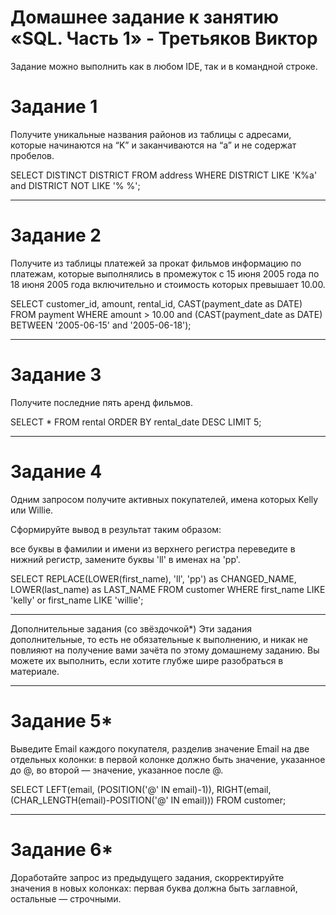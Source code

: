 # Домашнее задание к занятию «SQL. Часть 1» - Третьяков Виктор

Задание можно выполнить как в любом IDE, так и в командной строке.

# Задание 1
Получите уникальные названия районов из таблицы с адресами, которые начинаются на “K” и заканчиваются на “a” и не содержат пробелов.

SELECT DISTINCT DISTRICT FROM address WHERE DISTRICT LIKE 'K%a' and DISTRICT NOT LIKE '% %';

---
# Задание 2
Получите из таблицы платежей за прокат фильмов информацию по платежам, которые выполнялись в промежуток с 15 июня 2005 года по 18 июня 2005 года включительно и стоимость которых превышает 10.00.

SELECT customer_id, amount, rental_id, CAST(payment_date as DATE)  FROM payment WHERE amount > 10.00 and (CAST(payment_date as DATE) BETWEEN '2005-06-15' and '2005-06-18');

---
# Задание 3
Получите последние пять аренд фильмов.

SELECT * FROM rental ORDER BY rental_date DESC LIMIT 5;

---
# Задание 4
Одним запросом получите активных покупателей, имена которых Kelly или Willie.

Сформируйте вывод в результат таким образом:

все буквы в фамилии и имени из верхнего регистра переведите в нижний регистр,
замените буквы 'll' в именах на 'pp'.

SELECT REPLACE(LOWER(first_name), 'll', 'pp') as CHANGED_NAME, LOWER(last_name) as LAST_NAME FROM customer WHERE first_name LIKE 'kelly'
 or first_name LIKE 'willie';

---
Дополнительные задания (со звёздочкой*)
Эти задания дополнительные, то есть не обязательные к выполнению, и никак не повлияют на получение вами зачёта по этому домашнему заданию. Вы можете их выполнить, если хотите глубже шире разобраться в материале.

---
# Задание 5*
Выведите Email каждого покупателя, разделив значение Email на две отдельных колонки: в первой колонке должно быть значение, указанное до @, во второй — значение, указанное после @.

SELECT LEFT(email, (POSITION('@' IN email)-1)), RIGHT(email, (CHAR_LENGTH(email)-POSITION('@' IN email))) FROM customer;

---
# Задание 6*
Доработайте запрос из предыдущего задания, скорректируйте значения в новых колонках: первая буква должна быть заглавной, остальные — строчными.